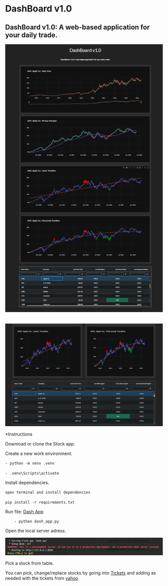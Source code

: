 # DashBoard v1.0

## DashBoard v1.0: A web-based application for your daily trade.

![Main App](/img/Main_page.png)
<br>
<br>
<br>
![Main App](/img/Main_page2.png)


*Instructions

Download or clone the Stock app.

Create a new work environment.
    
    - python -m venv .venv

    - .venv\Scripts\activate    



Install dependencies.

    open terminal and install dependencies

    pip install -r requirements.txt



Run file:
    [Dash App](.venv/dash_app.py) 
        
        - python dash_app.py

Open the local server adress.

![Local Adress](/img/local_adress.png)

Pick a stock from table.

You can pick, change/replace stocks by going into [Tickets](.venv/equity_list.py) and adding as needed with the tickets from [yahoo](https://finance.yahoo.com/?guccounter=1)